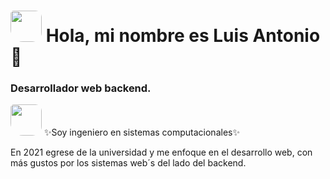 # <img src="https://avatars.githubusercontent.com/u/146895078?s=96&v=4" width="50px" style="border-radius:5px 10px 15px 20px;"> Hola, mi nombre es Luis Antonio 👋
### Desarrollador web backend.

<img src="![image](https://github.com/antonio130500/antonio130500/assets/146895078/37ea6dea-17d0-4c34-b358-0110301232e2)" width="50px" style="border-radius:5px 10px 15px 20px;">
✨Soy ingeniero en sistemas computacionales✨

En 2021 egrese de la universidad y me enfoque en el desarrollo web, con más gustos por los sistemas web´s del lado del backend.



<!--
**antonio130500/antonio130500** is a ✨ _special_ ✨ repository because its `README.md` (this file) appears on your GitHub profile.

Here are some ideas to get you started:

- 🔭 I’m currently working on ...
- 🌱 I’m currently learning ...
- 👯 I’m looking to collaborate on ...
- 🤔 I’m looking for help with ...
- 💬 Ask me about ...
- 📫 How to reach me: ...
- 😄 Pronouns: ...
- ⚡ Fun fact: ...
-->
